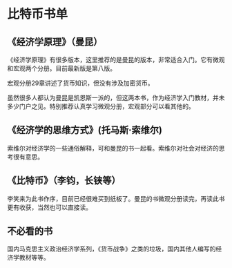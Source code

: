 # 比特币书单

## 《经济学原理》（曼昆）

《经济学原理》有很多版本，这里推荐的是曼昆的版本，非常适合入门。它有微观和宏观两个分册。目前最新版是第八版。

宏观分册29章讲述了货币知识，但没有涉及加密货币。

虽然很多人都认为曼昆是凯恩斯一派的，但这两本书，作为经济学入门教材，并未多少门户之见。特别推荐认真学习微观分册，宏观部分可以看其他的。

## 《经济学的思维方式》(托马斯·索维尔)

索维尔对经济学的一些通俗解释，可和曼昆的书一起看。索维尔对社会对经济的思考很有意思。

## 《比特币》（李钧，长铗等）

李笑来为此书作序，目前已经很难买到纸板了。曼昆的书微观分册读完，再读此书更有收获，当然也可以直接读。

## 不必看的书

国内马克思主义政治经济学系列，《货币战争》之类的垃圾，国内其他人编写的经济学教材等等。
